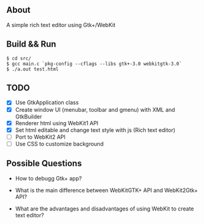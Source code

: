 ## About
A simple rich text editor using Gtk+/WebKit

## Build && Run
```shell
$ cd src/
$ gcc main.c `pkg-config --cflags --libs gtk+-3.0 webkitgtk-3.0`
$ ./a.out test.html
```

## TODO 
- [x] Use GtkApplication class
- [x] Create window UI (menubar, toolbar and gmenu) with XML and GtkBuilder
- [x] Renderer html using WebKit1 API
- [x] Set html editable and change text style with js (Rich text editor)
- [ ] Port to WebKit2 API
- [ ] Use CSS to customize background

## Possible Questions
* How to debugg Gtk+ app?

* What is the main difference between WebKitGTK+ API and WebKit2Gtk+ API?

* What are the advantages and disadvantages of using WebKit to create text editor?  
